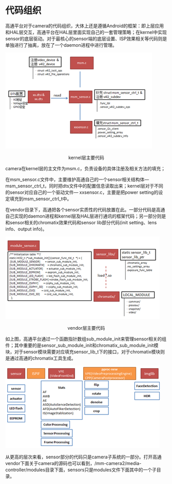 # 代码组织

高通平台对于camera的代码组织，大体上还是遵循Android的框架：即上层应用和HAL层交互，高通平台在HAL层里面实现自己的一套管理策略；在kernel中实现sensor的底层驱动。对于最核心的sensor端的底层设置、ISP效果相关等代码则是单独进行了抽离，放在了一个daemon进程中进行管理。

![kernel](image/kernel.png)

<center>kernel层主要代码</center>

camera在kernel层的主文件为msm.c，负责设备的具体注册及相关方法的填充；

在msm_sensor.c文件中，主要维护高通自己的一个sensor相关结构体—msm_sensor_ctrl_t，同时把dts文件中的配置信息读取出来；kernel层对于不同的sensor对应自己的一个驱动文件— xxsensor.c，主要是把power setting的设定填充到msm_sensor_ctrl_t中。  

在vendor目录下，高通把各个sensor实质性的代码放置在此。一部分代码是高通自己实现的daemon进程和kernel层及HAL层进行通讯的框架代码；另一部分则是和sensor相关的chromatix效果代码和sensor lib部分代码(init setting、lens info、output info)。

![vendor](image/vendor.png)

<center>vendor层主要代码</center>

如上图，高通平台通过一个函数指针数组sub_module_init来管理sensor相关的组件；其中重要的是sensor_sub_module_init和chromatix_sub_module_init模块，对于sensor模块需要对应填充sensor_lib_t下的接口，对于chromatix模块则是通过高通的chromatix工具生成。

![sensor](image/sensor.png)

从更高的层次来看，sensor部分的代码只是camera子系统的一部分。打开高通vendor下面关于camera的源码也可以看到，/mm-camera2/media-controller/modules目录下面，sensors只是modules文件下面其中的一个子目录。